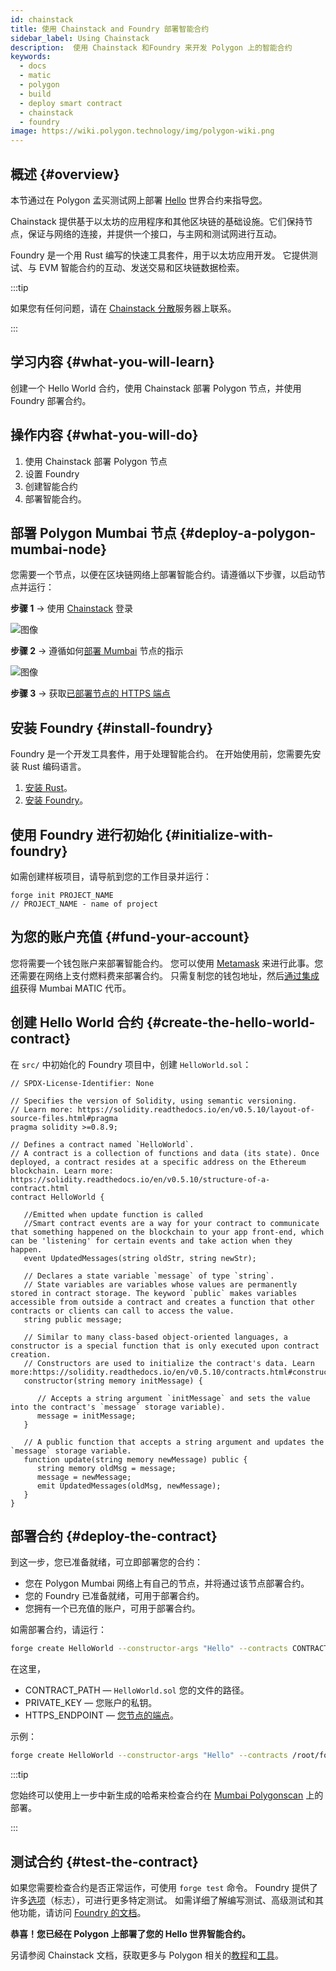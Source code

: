 ```yaml
---
id: chainstack
title: 使用 Chainstack and Foundry 部署智能合约
sidebar_label: Using Chainstack
description:  使用 Chainstack 和Foundry 来开发 Polygon 上的智能合约
keywords:
  - docs
  - matic
  - polygon
  - build
  - deploy smart contract
  - chainstack
  - foundry
image: https://wiki.polygon.technology/img/polygon-wiki.png
---
```


## 概述 {#overview}

本节通过在 Polygon 孟买测试网上部署 [Hello](https://chainstack.com/build-better-with-polygon/) 世界合约来指导[您](https://github.com/gakonst/foundry/)。

Chainstack 提供基于以太坊的应用程序和其他区块链的基础设施。它们保持节点，保证与网络的连接，并提供一个接口，与主网和测试网进行互动。

Foundry 是一个用 Rust 编写的快速工具套件，用于以太坊应用开发。 它提供测试、与 EVM 智能合约的互动、发送交易和区块链数据检索。

:::tip

如果您有任何问题，请在 [<ins>Chainstack 分散</ins>](https://discord.com/invite/Cymtg2f7pX)服务器上联系。

:::

## 学习内容 {#what-you-will-learn}

创建一个 Hello World 合约，使用 Chainstack 部署 Polygon 节点，并使用 Foundry 部署合约。

## 操作内容 {#what-you-will-do}

1. 使用 Chainstack 部署 Polygon 节点
2. 设置 Foundry
3. 创建智能合约
4. 部署智能合约。

## 部署 Polygon Mumbai 节点 {#deploy-a-polygon-mumbai-node}

您需要一个节点，以便在区块链网络上部署智能合约。请遵循以下步骤，以启动节点并运行：

**步骤 1** → 使用 [Chainstack](https://console.chainstack.com/user/account/create) 登录

![图像](/img/chainstack/sign-up.png)

**步骤 2** → 遵循如何[部署 Mumbai](https://docs.chainstack.com/platform/join-a-public-network#join-a-polygon-pos-network) 节点的指示

![图像](/img/chainstack/join-network.png)

**步骤 3** → 获取[已部署节点的 HTTPS 端点](https://docs.chainstack.com/platform/view-node-access-and-credentials)

## 安装 Foundry {#install-foundry}

Foundry 是一个开发工具套件，用于处理智能合约。 在开始使用前，您需要先安装 Rust 编码语言。

1. [安装 Rust](https://www.rust-lang.org/tools/install)。
1. [安装 Foundry](https://github.com/gakonst/foundry/)。

## 使用 Foundry 进行初始化 {#initialize-with-foundry}

如需创建样板项目，请导航到您的工作目录并运行：

```
forge init PROJECT_NAME
// PROJECT_NAME - name of project
```

## 为您的账户充值 {#fund-your-account}

您将需要一个钱包账户来部署智能合约。 您可以使用 [Metamask](https://metamask.io/) 来进行此事。您还需要在网络上支付燃料费来部署合约。 只需复制您的钱包地址，然后[通过集成组](https://faucet.polygon.technology/)获得 Mumbai MATIC 代币。

## 创建 Hello World 合约 {#create-the-hello-world-contract}

在 `src/` 中初始化的 Foundry 项目中，创建 `HelloWorld.sol`：

```
// SPDX-License-Identifier: None

// Specifies the version of Solidity, using semantic versioning.
// Learn more: https://solidity.readthedocs.io/en/v0.5.10/layout-of-source-files.html#pragma
pragma solidity >=0.8.9;

// Defines a contract named `HelloWorld`.
// A contract is a collection of functions and data (its state). Once deployed, a contract resides at a specific address on the Ethereum blockchain. Learn more: https://solidity.readthedocs.io/en/v0.5.10/structure-of-a-contract.html
contract HelloWorld {

   //Emitted when update function is called
   //Smart contract events are a way for your contract to communicate that something happened on the blockchain to your app front-end, which can be 'listening' for certain events and take action when they happen.
   event UpdatedMessages(string oldStr, string newStr);

   // Declares a state variable `message` of type `string`.
   // State variables are variables whose values are permanently stored in contract storage. The keyword `public` makes variables accessible from outside a contract and creates a function that other contracts or clients can call to access the value.
   string public message;

   // Similar to many class-based object-oriented languages, a constructor is a special function that is only executed upon contract creation.
   // Constructors are used to initialize the contract's data. Learn more:https://solidity.readthedocs.io/en/v0.5.10/contracts.html#constructors
   constructor(string memory initMessage) {

      // Accepts a string argument `initMessage` and sets the value into the contract's `message` storage variable).
      message = initMessage;
   }

   // A public function that accepts a string argument and updates the `message` storage variable.
   function update(string memory newMessage) public {
      string memory oldMsg = message;
      message = newMessage;
      emit UpdatedMessages(oldMsg, newMessage);
   }
}
```

## 部署合约 {#deploy-the-contract}

到这一步，您已准备就绪，可立即部署您的合约：

* 您在 Polygon Mumbai 网络上有自己的节点，并将通过该节点部署合约。
* 您的 Foundry 已准备就绪，可用于部署合约。
* 您拥有一个已充值的账户，可用于部署合约。

如需部署合约，请运行：

```bash
forge create HelloWorld --constructor-args "Hello" --contracts CONTRACT_PATH --private-key PRIVATE_KEY --rpc-url HTTPS_ENDPOINT
```

在这里，

* CONTRACT_PATH — `HelloWorld.sol` 您的文件的路径。
* PRIVATE_KEY — 您账户的私钥。
* HTTPS_ENDPOINT — [您节点的端点](https://docs.chainstack.com/platform/view-node-access-and-credentials)。

示例：

```sh
forge create HelloWorld --constructor-args "Hello" --contracts /root/foundry/src/HelloWorld.sol --private-key d8936f6eae35c73a14ea7c1aabb8d068e16889a7f516c8abc482ba4e1489f4cd --rpc-url https://nd-123-456-789.p2pify.com/3c6e0b8a9c15224a8228b9a98ca1531d
```

:::tip

您始终可以使用上一步中新生成的哈希来检查合约在 [<ins>Mumbai Polygonscan</ins>](https://mumbai.polygonscan.com/) 上的部署。

:::

## 测试合约 {#test-the-contract}

如果您需要检查合约是否正常运作，可使用 `forge test` 命令。 Foundry 提供了许多[选项](https://book.getfoundry.sh/reference/forge/forge-test)（标志），可进行更多特定测试。 如需详细了解编写测试、高级测试和其他功能，请访问 [Foundry 的文档](https://book.getfoundry.sh/forge/tests)。

**恭喜！您已经在 Polygon 上部署了您的 Hello 世界智能合约。**

另请参阅 Chainstack 文档，获取更多与 Polygon 相关的[<ins>教程</ins>](https://docs.chainstack.com/tutorials/polygon/)和[<ins>工具</ins>](https://docs.chainstack.com/operations/polygon/tools)。
